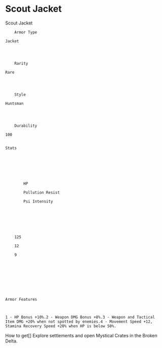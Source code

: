 # Scout Jacket

Scout Jacket


	
		
		
	
	



	
		Armor Type
	
	Jacket



	
		Rarity
	
	Rare



	
		Style
	
	Huntsman



	
		Durability
	
	100


	Stats

	
	
	
	
		
		
			HP
		
			Pollution Resist
		
			Psi Intensity
		
		
	
	
	
	
	
		125
	
		12
	
		9
	
	
	






	Armor Features


	
	1 - HP Bonus +10%.2 - Weapon DMG Bonus +8%.3 - Weapon and Tactical Item DMG +20% when not spotted by enemies.4 - Movement Speed +12, Stamina Recovery Speed +20% when HP is below 50%.







How to get[]
Explore settlements and open Mystical Crates in the Broken Delta.
